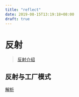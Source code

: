 ```yaml
---
title: "reflect"
date: 2019-08-15T13:19:18+08:00
draft: true
---
```


# 反射

> [反射介绍](http://www.cnblogs.com/swiftma/p/6804342.html)

## 反射与工厂模式
[解析](https://blog.csdn.net/fuzhongmin05/article/details/61614873)

